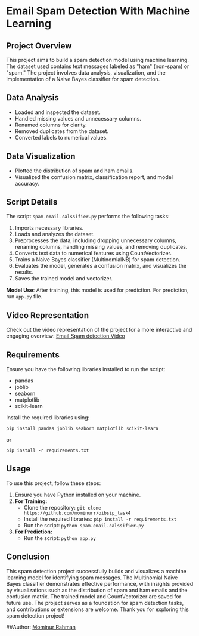 # Email Spam Detection With Machine Learning

## Project Overview
This project aims to build a spam detection model using machine learning. The dataset used contains text messages labeled as "ham" (non-spam) or "spam." The project involves data analysis, visualization, and the implementation of a Naive Bayes classifier for spam detection.

## Data Analysis
- Loaded and inspected the dataset.
- Handled missing values and unnecessary columns.
- Renamed columns for clarity.
- Removed duplicates from the dataset.
- Converted labels to numerical values.

## Data Visualization
- Plotted the distribution of spam and ham emails.
- Visualized the confusion matrix, classification report, and model accuracy.

## Script Details
The script `spam-email-calssifier.py` performs the following tasks:
1. Imports necessary libraries.
2. Loads and analyzes the dataset.
3. Preprocesses the data, including dropping unnecessary columns, renaming columns, handling missing values, and removing duplicates.
4. Converts text data to numerical features using CountVectorizer.
5. Trains a Naive Bayes classifier (MultinomialNB) for spam detection.
6. Evaluates the model, generates a confusion matrix, and visualizes the results.
7. Saves the trained model and vectorizer.



**Model Use**: After training, this model is used for prediction. For prediction, run `app.py` file.

## Video Representation
Check out the video representation of the project for a more interactive and engaging overview: [Email Spam detection Video](https://youtu.be/Ac6sMdDDBBU)

## Requirements
Ensure you have the following libraries installed to run the script:

- pandas
- joblib
- seaborn
- matplotlib
- scikit-learn

Install the required libraries using:

    pip install pandas joblib seaborn matplotlib scikit-learn
or

    pip install -r requirements.txt
    
## Usage
To use this project, follow these steps:
1. Ensure you have Python installed on your machine.
2. **For Training:**
   - Clone the repository: `git clone https://github.com/mominurr/oibsip_task4`
   - Install the required libraries: `pip install -r requirements.txt`
   - Run the script: `python spam-email-calssifier.py`
3. **For Prediction:**
   - Run the script: `python app.py`

## Conclusion
This spam detection project successfully builds and visualizes a machine learning model for identifying spam messages. The Multinomial Naive Bayes classifier demonstrates effective performance, with insights provided by visualizations such as the distribution of spam and ham emails and the confusion matrix. The trained model and CountVectorizer are saved for future use. The project serves as a foundation for spam detection tasks, and contributions or extensions are welcome. Thank you for exploring this spam detection project!

##Author:
[Mominur Rahman](https://github.com/mominurr)
